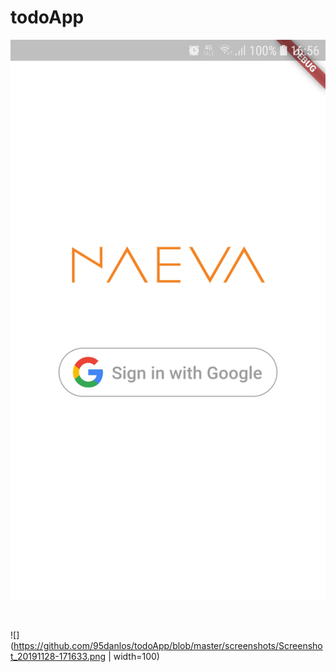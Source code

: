 # todoApp



![](https://github.com/95danlos/todoApp/blob/master/screenshots/Screenshot_20191128-165654.png)

<br /> 

![](https://github.com/95danlos/todoApp/blob/master/screenshots/Screenshot_20191128-171633.png | width=100)

<br /> 
